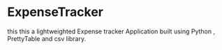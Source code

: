 # ExpenseTracker
this this a lightweighted Expense tracker Application built using Python , PrettyTable and csv library.
